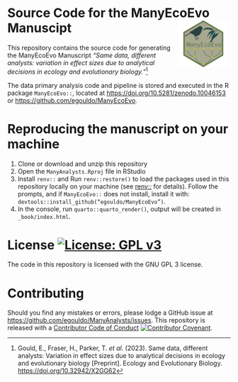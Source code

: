 
# Source Code for the ManyEcoEvo Manuscipt <img src="inst/ManyEcoEvoHex.jpg" align="right" width="120"/>

This repository contains the source code for generating the ManyEcoEvo
Manuscript *“Same data, different analysts: variation in effect sizes
due to analytical decisions in ecology and evolutionary biology.”*[^1]

The data primary analysis code and pipeline is stored and executed in
the R package `ManyEcoEvo::`, located at
<https://doi.org/10.5281/zenodo.10046153> or
<https://github.com/egouldo/ManyEcoEvo>.

# Reproducing the manuscript on your machine

1.  Clone or download and unzip this repository
2.  Open the `ManyAnalysts.Rproj` file in RStudio
3.  Install `renv::` and Run `renv::restore()` to load the packages used
    in this repository locally on your machine (see
    [renv::](https://rstudio.github.io/renv/index.html) for details).
    Follow the prompts, and if `ManyEcoEvo::` does not install, install
    it with: `devtools::install_github(“egouldo/ManyEcoEvo”)`.
4.  In the console, run `quarto::quarto_render()`, output will be
    created in `_book/index.html`.

# License [![License: GPL v3](https://img.shields.io/badge/License-GPLv3-blue.svg)](https://www.gnu.org/licenses/gpl-3.0)

The code in this repository is licensed with the GNU GPL 3 license.

# Contributing

Should you find any mistakes or errors, please lodge a GitHub issue at
<https://github.com/egouldo/ManyAnalysts/issues>. This repository is
released with a [Contributor Code of
Conduct](https://github.com/egouldo/ManyAnalysts/blob/6a2585fb9225575a97ed87033ad57aa095f23170/CODE_OF_CONDUCT.md)
[![Contributor
Covenant](https://img.shields.io/badge/Contributor%20Covenant-2.1-4baaaa.svg)](code_of_conduct.md).

[^1]: Gould, E., Fraser, H., Parker, T. *et al.* (2023). Same data,
    different analysts: Variation in effect sizes due to analytical
    decisions in ecology and evolutionary biology \[Preprint\]. Ecology
    and Evolutionary Biology. https://doi.org/10.32942/X2GG62
